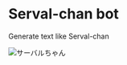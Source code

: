 # Serval-chan bot
Generate text like Serval-chan

![サーバルちゃん](https://lohas.nicoseiga.jp/thumb/6614192i?1502291691.png)